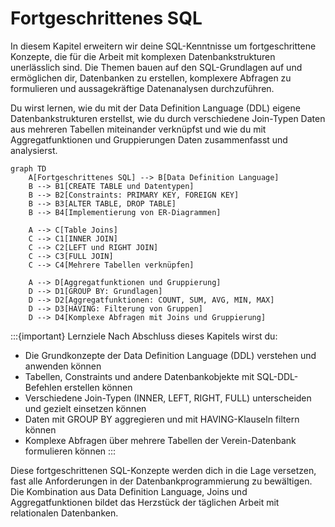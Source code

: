 # Fortgeschrittenes SQL

In diesem Kapitel erweitern wir deine SQL-Kenntnisse um fortgeschrittene Konzepte, die für die Arbeit mit komplexen Datenbankstrukturen unerlässlich sind. Die Themen bauen auf den SQL-Grundlagen auf und ermöglichen dir, Datenbanken zu erstellen, komplexere Abfragen zu formulieren und aussagekräftige Datenanalysen durchzuführen.

Du wirst lernen, wie du mit der Data Definition Language (DDL) eigene Datenbankstrukturen erstellst, wie du durch verschiedene Join-Typen Daten aus mehreren Tabellen miteinander verknüpfst und wie du mit Aggregatfunktionen und Gruppierungen Daten zusammenfasst und analysierst.

```{mermaid}
graph TD
    A[Fortgeschrittenes SQL] --> B[Data Definition Language]
    B --> B1[CREATE TABLE und Datentypen]
    B --> B2[Constraints: PRIMARY KEY, FOREIGN KEY]
    B --> B3[ALTER TABLE, DROP TABLE]
    B --> B4[Implementierung von ER-Diagrammen]
    
    A --> C[Table Joins]
    C --> C1[INNER JOIN]
    C --> C2[LEFT und RIGHT JOIN]
    C --> C3[FULL JOIN]
    C --> C4[Mehrere Tabellen verknüpfen]
    
    A --> D[Aggregatfunktionen und Gruppierung]
    D --> D1[GROUP BY: Grundlagen]
    D --> D2[Aggregatfunktionen: COUNT, SUM, AVG, MIN, MAX]
    D --> D3[HAVING: Filterung von Gruppen]
    D --> D4[Komplexe Abfragen mit Joins und Gruppierung]
```

:::{important} Lernziele
Nach Abschluss dieses Kapitels wirst du:

- Die Grundkonzepte der Data Definition Language (DDL) verstehen und anwenden können
- Tabellen, Constraints und andere Datenbankobjekte mit SQL-DDL-Befehlen erstellen können
- Verschiedene Join-Typen (INNER, LEFT, RIGHT, FULL) unterscheiden und gezielt einsetzen können
- Daten mit GROUP BY aggregieren und mit HAVING-Klauseln filtern können
- Komplexe Abfragen über mehrere Tabellen der Verein-Datenbank formulieren können
:::

Diese fortgeschrittenen SQL-Konzepte werden dich in die Lage versetzen, fast alle Anforderungen in der Datenbankprogrammierung zu bewältigen. Die Kombination aus Data Definition Language, Joins und Aggregatfunktionen bildet das Herzstück der täglichen Arbeit mit relationalen Datenbanken.
